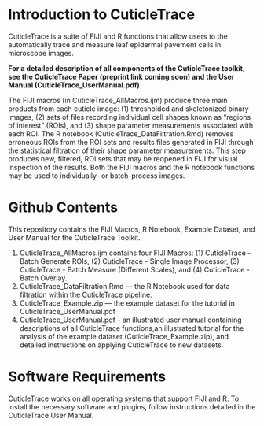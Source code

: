 # Introduction to CuticleTrace
CuticleTrace is a suite of FIJI and R functions that allow users to the automatically trace and measure leaf epidermal pavement cells in microscope images.

**For a detailed description of all components of the CuticleTrace toolkit, see the CuticleTrace Paper (preprint link coming soon) and the User Manual (CuticleTrace_UserManual.pdf)**

The FIJI macros (in CuticleTrace_AllMacros.ijm) produce three main products from each cuticle image: 
  (1) thresholded and skeletonized binary images, 
  (2) sets of files recording individual cell shapes known as “regions of interest” (ROIs), and 
  (3) shape parameter measurements associated with each ROI. 
The R notebook (CuticleTrace_DataFiltration.Rmd) removes erroneous ROIs from the ROI sets and results files generated in FIJI through the statistical filtration of their shape parameter measurements. This step produces new, filtered, ROI sets that may be reopened in FIJI for visual inspection of the results. Both the FIJI macros and the R notebook functions may be used to individually- or batch-process images. 



# Github Contents
This repository contains the FIJI Macros, R Notebook, Example Dataset, and User Manual for the CuticleTrace Toolkit.
  1. CuticleTrace_AllMacros.ijm contains four FIJI Macros: (1) CuticleTrace - Batch Generate ROIs, (2) CuticleTrace - Single Image Processor, (3) CuticleTrace - Batch Measure (Different Scales), and (4) CuticleTrace - Batch Overlay.
  2. CuticleTrace_DataFiltration.Rmd — the R Notebook used for data filtration within the CuticleTrace pipeline.
  3. CuticleTrace_Example.zip — the example dataset for the tutorial in CuticleTrace_UserManual.pdf
  4. CuticleTrace_UserManual.pdf - an illustrated user manual containing descriptions of all CuticleTrace functions,an illustrated tutorial for        the analysis of the example dataset (CuticleTrace_Example.zip), and detailed instructions on applying CuticleTrace to new datasets.

# Software Requirements
CuticleTrace works on all operating systems that support FIJI and R. To install the necessary software and plugins, follow instructions detailed in the CuticleTrace User Manual.
